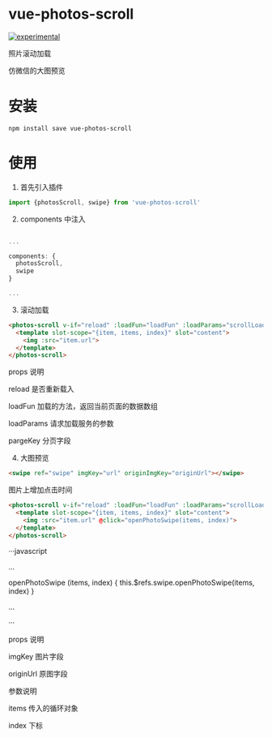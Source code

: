 # vue-photos-scroll

[![experimental](http://badges.github.io/stability-badges/dist/experimental.svg)](https://github.com/panmenglin/vue-photos-scroll.git)


照片滚动加载

仿微信的大图预览

# 安装

```
npm install save vue-photos-scroll
```

# 使用

1. 首先引入插件

```javascript
import {photosScroll, swipe} from 'vue-photos-scroll'
```

2. components 中注入

```javascript

...

components: {
  photosScroll,
  swipe
}

...

```

3. 滚动加载

```html
<photos-scroll v-if="reload" :loadFun="loadFun" :loadParams="scrollLoadParams" pagerKey="page">
  <template slot-scope="{item, items, index}" slot="content">
    <img :src="item.url">
  </template>
</photos-scroll>
```

props 说明

reload 是否重新载入

loadFun 加载的方法，返回当前页面的数据数组

loadParams 请求加载服务的参数

pargeKey 分页字段

4. 大图预览

```html
<swipe ref="swipe" imgKey="url" originImgKey="originUrl"></swipe>
```

图片上增加点击时间

```html
<photos-scroll v-if="reload" :loadFun="loadFun" :loadParams="scrollLoadParams" pagerKey="page">
  <template slot-scope="{item, items, index}" slot="content">
    <img :src="item.url" @click="openPhotoSwipe(items, index)">
  </template>
</photos-scroll>
```

···javascript

...

openPhotoSwipe (items, index) {
  this.$refs.swipe.openPhotoSwipe(items, index)
}

...

···

props 说明

imgKey 图片字段

originUrl 原图字段


参数说明

items 传入的循环对象

index 下标

